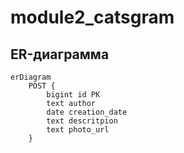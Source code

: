 # module2_catsgram

## ER-диаграмма

```mermaid
erDiagram
    POST {
        bigint id PK
        text author
        date creation_date
        text descritpion
        text photo_url
    }
```
